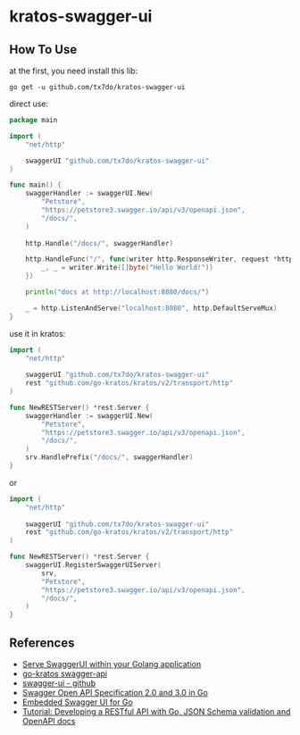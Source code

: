 # kratos-swagger-ui

## How To Use

at the first, you need install this lib:

```shell
go get -u github.com/tx7do/kratos-swagger-ui
```

direct use:

```go
package main

import (
	"net/http"

	swaggerUI "github.com/tx7do/kratos-swagger-ui"
)

func main() {
	swaggerHandler := swaggerUI.New(
		"Petstore",
		"https://petstore3.swagger.io/api/v3/openapi.json",
		"/docs/",
	)
	
	http.Handle("/docs/", swaggerHandler)

	http.HandleFunc("/", func(writer http.ResponseWriter, request *http.Request) {
		_, _ = writer.Write([]byte("Hello World!"))
	})

	println("docs at http://localhost:8080/docs/")

	_ = http.ListenAndServe("localhost:8080", http.DefaultServeMux)
}
```

use it in kratos:

```go
import (
    "net/http"
    
    swaggerUI "github.com/tx7do/kratos-swagger-ui"
    rest "github.com/go-kratos/kratos/v2/transport/http"
)

func NewRESTServer() *rest.Server {
    swaggerHandler := swaggerUI.New(
        "Petstore",
        "https://petstore3.swagger.io/api/v3/openapi.json",
        "/docs/",
    )
    srv.HandlePrefix("/docs/", swaggerHandler)
}
```

or

```go
import (
    "net/http"
    
    swaggerUI "github.com/tx7do/kratos-swagger-ui"
    rest "github.com/go-kratos/kratos/v2/transport/http"
)

func NewRESTServer() *rest.Server {
    swaggerUI.RegisterSwaggerUIServer(
        srv,
        "Petstore",
        "https://petstore3.swagger.io/api/v3/openapi.json",
        "/docs/",
    )
}
```

## References

- [Serve SwaggerUI within your Golang application](https://ribice.medium.com/serve-swaggerui-within-your-golang-application-5486748a5ed4)
- [go-kratos swagger-api](https://github.com/go-kratos/swagger-api)
- [swagger-ui - github](https://github.com/swagger-api/swagger-ui)
- [Swagger Open API Specification 2.0 and 3.0 in Go](https://kecci.medium.com/swagger-open-api-specification-2-0-and-3-0-in-go-c1f05b51a595)
- [Embedded Swagger UI for Go](https://github.com/swaggest/swgui)
- [Tutorial: Developing a RESTful API with Go, JSON Schema validation and OpenAPI docs](https://dev.to/vearutop/tutorial-developing-a-restful-api-with-go-json-schema-validation-and-openapi-docs-2490)
